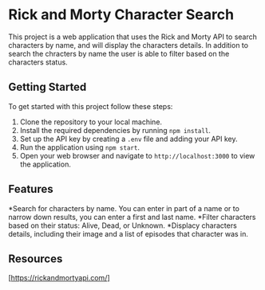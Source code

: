 # Rick and Morty Character Search


This project is a web application that uses the Rick and Morty API to search characters by name, and will display the characters details. In addition to search the chracters by name the user is able to filter based on the characters status. 

## Getting Started

To get started with this project follow these steps:

1. Clone the repository to your local machine. 
2. Install the required dependencies by running `npm install`.
3. Set up the API key by creating a `.env` file and adding your API key.
4. Run the application using `npm start`.
5. Open your web browser and navigate to `http://localhost:3000` to view the application.


## Features

*Search for characters by name. You can enter in part of a name or to narrow down results, you can enter a first and last name.
*Filter characters based on their status: Alive, Dead, or Unknown.
*Displacy characters details, including their image and a list of episodes that character was in.

## Resources

[https://rickandmortyapi.com/]